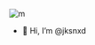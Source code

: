 ![m](https://github.com/jksnxd/jksnxd/blob/main/m.jpg)
- 👋 Hi, I’m @jksnxd


<!---
JacksonPY/JacksonPY is a ✨ special ✨ repository because its `README.md` (this file) appears on your GitHub profile.
You can click the Preview link to take a look at your changes.
--->
